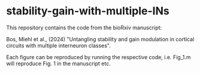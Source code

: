 # stability-gain-with-multiple-INs
This repository contains the code from the bioRxiv manuscript:

Bos, Miehl et al., (2024) "Untangling stability and gain modulation in cortical circuits with multiple interneuron classes".

Each figure can be reproduced by running the respective code, i.e. Fig_1.m will reproduce Fig. 1 in the manuscript etc.
